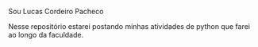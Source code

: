 Sou Lucas Cordeiro Pacheco

Nesse repositório estarei postando minhas atividades de python que farei ao longo da
faculdade.
